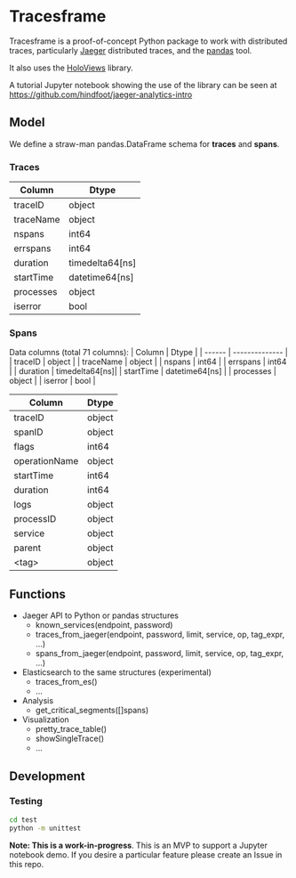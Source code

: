 
# Tracesframe

Tracesframe is a proof-of-concept Python package to work with distributed
traces, particularly [Jaeger](https://www.jaegertracing.io/) distributed traces, and the [pandas](https://pandas.pydata.org/) tool.

It also uses the [HoloViews](https://holoviews.org/) library.

A tutorial Jupyter notebook showing the use of the library can be seen at https://github.com/hindfoot/jaeger-analytics-intro


## Model

We define a straw-man pandas.DataFrame schema for **traces** and **spans**.

### Traces

|  Column    | Dtype          |
|  ------    | -------------- |
|  traceID   | object         |
|  traceName | object         |
|  nspans    | int64          |
|  errspans  | int64          |
|  duration  | timedelta64[ns]|
|  startTime | datetime64[ns] |
|  processes | object         |
|  iserror   | bool           |

### Spans

Data columns (total 71 columns):
|  Column    | Dtype          |
|  ------    | -------------- |
|  traceID   | object         |
|  traceName | object         |
|  nspans    | int64          |
|  errspans  | int64          |
|  duration  | timedelta64[ns]|
|  startTime | datetime64[ns] |
|  processes | object         |
|  iserror   | bool           |


| Column                       | Dtype  |
| ------                       | -----  |
| traceID                      | object |
| spanID                       | object |
| flags                        | int64  |
| operationName                | object |
| startTime                    | int64  |
| duration                     | int64  |
| logs                         | object |
| processID                    | object |
| service                      | object |
| parent                       | object |
| &lt;tag&gt;                  | object |

## Functions

- Jaeger API to Python or pandas structures
  - known_services(endpoint, password)
  - traces_from_jaeger(endpoint, password, limit, service, op, tag_expr, …) 
  - spans_from_jaeger(endpoint, password, limit, service, op, tag_expr, …)
- Elasticsearch to the same structures (experimental)
  - traces_from_es()
  - …
- Analysis
  - get_critical_segments([]spans)
- Visualization
  - pretty_trace_table()
  - showSingleTrace()
  - …

## Development

### Testing

```bash
cd test
python -m unittest
```

**Note: This is a work-in-progress**.  This is an MVP to support a Jupyter notebook demo.  If you desire a particular feature please create an Issue in this repo.
